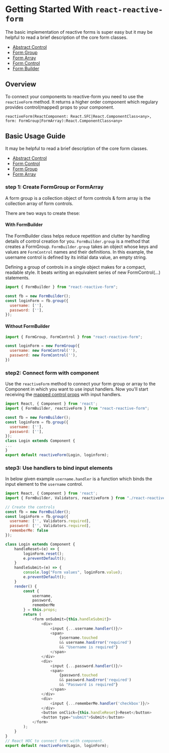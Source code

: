 # Getting Started With `react-reactive-form`
The basic implementation of reactive forms is super easy but it may be helpful to read a brief description of the core form classes.
* [Abstract Control](api/AbstractControl)
* [Form Group](api/FormGroup)
* [Form Array](api/FormArray)
* [Form Control](api/FormControl)
* [Form Builder](api/FormBuilder)
## Overview
To connect your components to reactive-form you need to use the `reactiveForm` method. It returns a higher order component 
which regulary provides control(mapped) props to your component.

```reactiveForm(ReactComponent: React.SFC|React.ComponentClass<any>, form: FormGroup|FormArray):React.ComponentClass<any>```
## Basic Usage Guide
It may be helpful to read a brief description of the core form classes.
* [Abstract Control](api/AbstractControl)
* [Form Control](api/FormControl)
* [Form Group](api/FormGroup)
* [Form Array](api/FormArray)
### step 1: Create FormGroup or FormArray
A form group is a collection object of form controls & form array is the collection array of form controls.

There are two ways to create these:

#### With FormBuilder
The FormBuilder class helps reduce repetition and clutter by handling details of control creation for you.
`FormBuilder.group` is a method that creates a FormGroup. `FormBuilder.group` takes an object whose keys and values are 
`FormControl` names and their definitions. In this example, the username control is defined by its initial data value, 
an empty string.

Defining a group of controls in a single object makes for a compact, readable style. It beats writing an equivalent 
series of new FormControl(...) statements.

```js
import { FormBuilder } from "react-reactive-form";

const fb = new FormBuilder();
const loginForm = fb.group({
  username: [''],
  password: [''],
});
```

#### Without FormBuilder

```js
import { FormGroup, FormControl } from "react-reactive-form";

const loginForm = new FormGroup({
  username: new FormControl(''),
  password: new FormControl(''),
})
```

### step2: Connect form with component
Use the `reactiveForm` method to connect your form group or array to the Component in which you want to use input handlers.
Now you'll start receiving the [mapped control props](api/Props) with input handlers.  
```js
import React, { Component } from 'react';
import { FormBuilder, reactiveForm } from "react-reactive-form";

const fb = new FormBuilder();
const loginForm = fb.group({
  username: [''],
  password: [''],
});
class Login extends Component {
...
}
export default reactiveForm(Login, loginform);
```

### step3: Use handlers to bind input elements
In below given example `username.handler` is a function which binds the input element to the `username` control.
```js
import React, { Component } from 'react';
import { FormBuilder, Validators, reactiveForm } from "./react-reactive-form";

// Create the controls
const fb = new FormBuilder();
const loginForm = fb.group({
  username: ['', Validators.required],
  password: ['', Validators.required],
  rememberMe: false
});

class Login extends Component {
    handleReset=(e) => {
        loginForm.reset();
        e.preventDefault();
    }
    handleSubmit=(e) => {
        console.log("Form values", loginForm.value);
        e.preventDefault();
    }
    render() {
        const { 
            username, 
            password, 
            rememberMe 
        } = this.props;
        return (
            <form onSubmit={this.handleSubmit}>
                <div>
                    <input {...username.handler()}/>
                    <span>
                        {username.touched 
                        && username.hasError('required')
                        && "Username is required"}
                    </span>
                </div>
                <div>
                    <input {...password.handler()}/>
                    <span>
                        {password.touched 
                        && password.hasError('required') 
                        && "Password is required"}
                    </span>
                </div>
                <div>
                    <input {...rememberMe.handler('checkbox')}/>
                </div>
                <button onClick={this.handleReset}>Reset</button>
                <button type="submit">Submit</button>
            </form>
        );
    }
}
// React HOC to connect form with component.
export default reactiveForm(Login, loginForm);

```





















